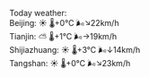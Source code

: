Today weather:  
Beijing: ☀️   🌡️+0°C 🌬️↘22km/h  
Tianjin: ⛅️  🌡️+1°C 🌬️→19km/h  
Shijiazhuang: ☀️   🌡️+3°C 🌬️↓14km/h  
Tangshan: ☀️   🌡️+0°C 🌬️↘23km/h  
